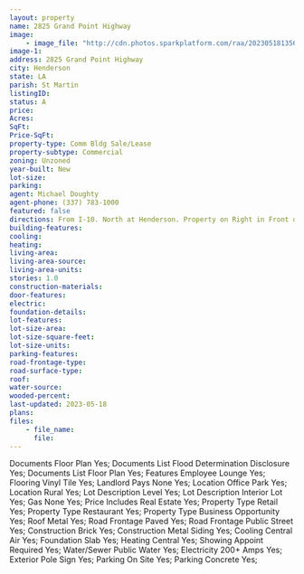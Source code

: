 ```yaml
---
layout: property
name: 2825 Grand Point Highway 
image:
    - image_file: "http://cdn.photos.sparkplatform.com/raa/20230518135608054305000000.jpg"
image-1:
address: 2825 Grand Point Highway 
city: Henderson
state: LA
parish: St Martin
listingID: 
status: A
price: 
Acres: 
SqFt: 
Price-SqFt: 
property-type: Comm Bldg Sale/Lease
property-subtype: Commercial
zoning: Unzoned
year-built: New
lot-size: 
parking: 
agent: Michael Doughty
agent-phone: (337) 783-1000
featured: false
directions: From I-10. North at Henderson. Property on Right in Front of Margaritaville RV Resort Breaux Bridge (former Cajun Palms).
building-features: 
cooling: 
heating: 
living-area: 
living-area-source: 
living-area-units: 
stories: 1.0
construction-materials: 
door-features: 
electric: 
foundation-details: 
lot-features: 
lot-size-area: 
lot-size-square-feet: 
lot-size-units: 
parking-features: 
road-frontage-type: 
road-surface-type: 
roof: 
water-source: 
wooded-percent: 
last-updated: 2023-05-18
plans: 
files:
    - file_name:
      file:
---
```

Documents	Floor Plan	Yes;
Documents List	Flood Determination Disclosure	Yes;
Documents List	Floor Plan	Yes;
Features	Employee Lounge	Yes;
Flooring	Vinyl Tile	Yes;
Landlord Pays	None	Yes;
Location	Office Park	Yes;
Location	Rural	Yes;
Lot Description	Level	Yes;
Lot Description	Interior Lot	Yes;
Gas	None	Yes;
Price Includes	Real Estate	Yes;
Property Type	Retail	Yes;
Property Type	Restaurant	Yes;
Property Type	Business Opportunity	Yes;
Roof	Metal	Yes;
Road Frontage	Paved	Yes;
Road Frontage	Public Street	Yes;
Construction	Brick	Yes;
Construction	Metal Siding	Yes;
Cooling	Central Air	Yes;
Foundation	Slab	Yes;
Heating	Central	Yes;
Showing	Appoint Required	Yes;
Water/Sewer	Public Water	Yes;
Electricity	200+ Amps	Yes;
Exterior	Pole Sign	Yes;
Parking	On Site	Yes;
Parking	Concrete	Yes;

